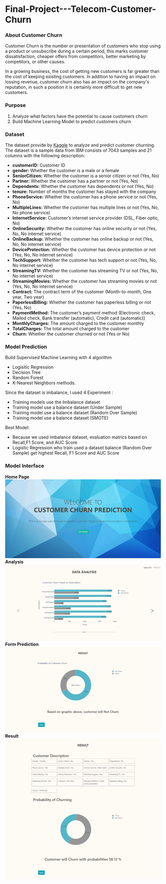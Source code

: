 # Final-Project---Telecom-Customer-Churn
<h3>About Customer Churn</h3>

Customer Churn is the number or presentation of customers who stop using a product or unsubscribe during a certain period, this marks customer dissatisfaction, cheaper offers from competitors, better marketing by competitors, or other causes.

In a growing business, the cost of getting new customers is far greater than the cost of keeping existing customers. In addition to having an impact on lossing revenue, customer churn also has an impact on the company's reputation, in such a position it is certainly more difficult to get new customers.

<h3>Purpose</h3>

1. Analyze what factors have the potential to cause customers churn
2. Build Machine Learning Model to predict customers churn

<h3>Dataset</h3>

The dataset provide by [Kaggle](https://www.kaggle.com/blastchar/telco-customer-churn) to analyze and predict customer churning. The dataset is a sample data from IBM consists of 7043 samples and 21 columns with the following description:
- __customerID:__ Customer ID
- __gender:__ Whether the customer is a male or a female
- __SeniorCitizen:__ Whether the customer is a senior citizen or not (Yes, No)
- __Partner:__ Whether the customer has a partner or not (Yes, No)
- __Dependents:__ Whether the customer has dependents or not (Yes, No)
- __tenure:__ Number of months the customer has stayed with the company
- __PhoneService:__ Whether the customer has a phone service or not (Yes, No)
- __MultipleLines:__ Whether the customer has multiple lines or not (Yes, No, No phone service)
- __InternetService:__ Customer’s internet service provider (DSL, Fiber optic, No)
- __OnlineSecurity:__ Whether the customer has online security or not (Yes, No, No internet service)
- __OnlineBackup:__ Whether the customer has online backup or not (Yes, No, No internet service)
- __DeviceProtection:__ Whether the customer has device protection or not (Yes, No, No internet service)
- __TechSupport:__ Whether the customer has tech support or not (Yes, No, No internet service)
- __StreamingTV:__ Whether the customer has streaming TV or not (Yes, No, No internet service)
- __StreamingMovies:__ Whether the customer has streaming movies or not (Yes, No, No internet service)
- __Contract:__ The contract term of the customer (Month-to-month, One year, Two year)
- __PaperlessBilling:__ Whether the customer has paperless billing or not (Yes, No)
- __PaymentMethod:__ The customer’s payment method (Electronic check, Mailed check, Bank transfer (automatic), Credit card (automatic))
- __MonthlyCharges:__ The amount charged to the customer monthly
- __TotalCharges:__ The total amount charged to the customer
- __Churn:__ Whether the customer churned or not (Yes or No)

<h3>Model Prediction</h3>

Build Supervised Machine Learning with 4 algorithm
- Logisitic Regression
- Decision Tree
- Random Forest
- K-Nearest Neighbors methods.

Since the dataset is imbalance, I used 4 Experiment :

- Training models use the Imbalance dataset
- Training model use a balance dataset (Under Sample)
- Training model use a balance dataset (Random Over Sample)
- Training model use a balance dataset (SMOTE)

Best Model:

- Because we used imbalance dataset, evaluation matrics based on Recall,F1 Score, and AUC Score
- Logistic Regression who train used a dataset balance (Random Over Sample) get highest Recall, F1 Score and AUC Score

<h3>Model Interface</h3>

__Home Page__
 ![home](./MyWebsite.png)
__Analysis__
 ![Analysis](./Analysis.png)
__Form Prediction__
 ![Predict](./Predict.png)
__Result__
 ![result](./result.png)

